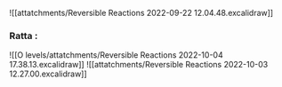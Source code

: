 ![[attatchments/Reversible Reactions 2022-09-22 12.04.48.excalidraw]]
### Ratta :
![[O levels/attatchments/Reversible Reactions 2022-10-04 17.38.13.excalidraw]]
![[attatchments/Reversible Reactions 2022-10-03 12.27.00.excalidraw]]